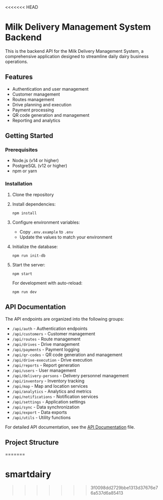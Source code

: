 <<<<<<< HEAD
# Milk Delivery Management System Backend

This is the backend API for the Milk Delivery Management System, a comprehensive application designed to streamline daily dairy business operations.

## Features

- Authentication and user management
- Customer management
- Routes management
- Drive planning and execution
- Payment processing
- QR code generation and management
- Reporting and analytics

## Getting Started

### Prerequisites

- Node.js (v14 or higher)
- PostgreSQL (v12 or higher)
- npm or yarn

### Installation

1. Clone the repository
2. Install dependencies:
   ```
   npm install
   ```
3. Configure environment variables:

   - Copy `.env.example` to `.env`
   - Update the values to match your environment

4. Initialize the database:

   ```
   npm run init-db
   ```

5. Start the server:

   ```
   npm start
   ```

   For development with auto-reload:

   ```
   npm run dev
   ```

## API Documentation

The API endpoints are organized into the following groups:

- `/api/auth` - Authentication endpoints
- `/api/customers` - Customer management
- `/api/routes` - Route management
- `/api/drives` - Drive management
- `/api/payments` - Payment logging
- `/api/qr-codes` - QR code generation and management
- `/api/drive-execution` - Drive execution
- `/api/reports` - Report generation
- `/api/users` - User management
- `/api/delivery-persons` - Delivery personnel management
- `/api/inventory` - Inventory tracking
- `/api/map` - Map and location services
- `/api/analytics` - Analytics and metrics
- `/api/notifications` - Notification services
- `/api/settings` - Application settings
- `/api/sync` - Data synchronization
- `/api/export` - Data exports
- `/api/utils` - Utility functions

For detailed API documentation, see the [API Documentation](Milk%20Apis.md) file.

## Project Structure
=======
# smartdairy
>>>>>>> 3f0098dd2729bbe1313d37676e76a537d6a85413
